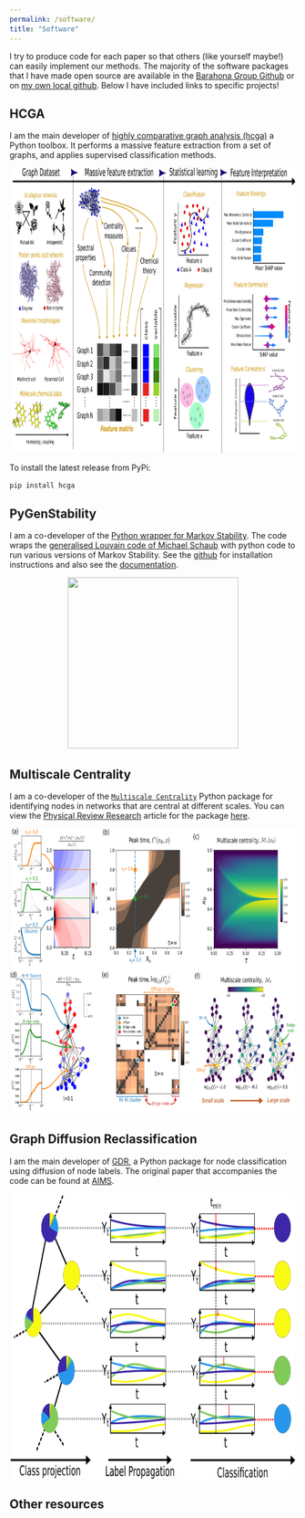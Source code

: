 ```yaml
---
permalink: /software/
title: "Software"
---
```


I try to produce code for each paper so that others (like yourself maybe!) can easily implement our methods. The majority of the software packages that I have made open source are available in the [Barahona Group Github](https://github.com/barahona-research-group) or on [my own local github](https://github.com/peach-lucien). Below I have included links to specific projects!


## HCGA

I am the main developer of [highly comparative graph analysis (hcga)](https://github.com/barahona-research-group/hcga) a Python toolbox. It performs a massive feature extraction from a set of graphs, and applies supervised classification methods.

<p align="center">
  <img src="/images/research/hcga_workflow.png" height="500px" width="500px" />
</p>

To install the latest release from PyPi:

```
pip install hcga
```


## PyGenStability

I am a co-developer of the [Python wrapper for Markov Stability](https://github.com/barahona-research-group/PyGenStability). The code wraps the [generalised Louvain code of Michael Schaub](https://github.com/michaelschaub/generalizedLouvain) with python code to run various versions of Markov Stability. See the [github](https://github.com/barahona-research-group/PyGenStability) for installation instructions and also see the [documentation](https://barahona-research-group.github.io/PyGenStability/).

<p align="center">
  <img src="/images/research/markovstability.png" height="300px" width="300px" />
</p>



## Multiscale Centrality

I am a co-developer of the [`Multiscale Centrality`](https://github.com/barahona-research-group/MultiscaleCentrality) Python package for identifying nodes in networks that are central at different scales. You can view the [Physical Review Research](https://journals.aps.org/prresearch/abstract/10.1103/PhysRevResearch.2.033104) article for the package [here](https://doi.org/10.1103/PhysRevResearch.2.033104).

<p align="center">
  <img src="/images/research/multiscale.png" height="500px" width="500px" />
</p>



## Graph Diffusion Reclassification

I am the main developer of [GDR](https://github.com/barahona-research-group/GDR), a Python package for node classification using diffusion of node labels. The original paper that accompanies the code can be found at [AIMS](https://www.aimsciences.org/article/doi/10.3934/fods.2020002).

<p align="center">
  <img src="/images/research/gdr.png" height="500px" width="500px" />
</p>



## Other resources


